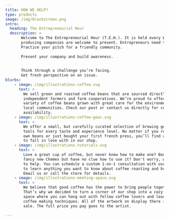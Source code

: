 ```yaml
---
title: HOW WE HELP?
type: products
image: /img/blackscreen.png
intro:
  heading: The Entrepreneurial Hour
  description: >
       Welcome to The Entrepreneurial Hour (T.E.H.). It is held every Wednesday at 8 AM EST at Tech Alpharetta and virtually via Zoom. Entrepreneurs of all ages and at all stages from "dreamers" to early stage revenue
       producing companies are welcome to present. Entrepreneurs need to reassess their direction constantly during the early stages of bringing an idea to life. We offer you the chance to:  
       Practice your pitch for a friendly community.
       
       Present your company and build awareness.
       
       
       Think through a challenge you’re facing.
       Get fresh perspective on an issue.
blurbs:
    - image: /img/illustrations-coffee.svg
      text: >
        We sell green and roasted coffee beans that are sourced directly from
        independent farmers and farm cooperatives. We’re proud to offer a
        variety of coffee beans grown with great care for the environment and
        local communities. Check our post or contact us directly for current
        availability.
    - image: /img/illustrations-coffee-gear.svg
      text: >
        We offer a small, but carefully curated selection of brewing gear and
        tools for every taste and experience level. No matter if you roast your
        own beans or just bought your first french press, you’ll find a gadget
        to fall in love with in our shop.
    - image: /img/illustrations-tutorials.svg
      text: >
        Love a great cup of coffee, but never knew how to make one? Bought a
        fancy new Chemex but have no clue how to use it? Don't worry, we’re here
        to help. You can schedule a custom 1-on-1 consultation with our baristas
        to learn anything you want to know about coffee roasting and brewing.
        Email us or call the store for details.
    - image: /img/illustrations-meeting-space.svg
      text: >
        We believe that good coffee has the power to bring people together.
        That’s why we decided to turn a corner of our shop into a cozy meeting
        space where you can hang out with fellow coffee lovers and learn about
        coffee making techniques. All of the artwork on display there is for
        sale. The full price you pay goes to the artist.

---
```




